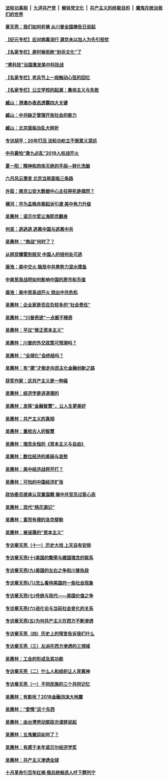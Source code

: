 ####  [法轮功真相](../../../../basic/blob/master/README.md?t=06222031) &nbsp;|&nbsp; [九评共产党](../../../../9ping.md/blob/master/README.md?t=06222031) &nbsp;|&nbsp; [解体党文化](../../../../jtdwh.md/blob/master/README.md?t=06222031)  &nbsp;|&nbsp; [共产主义的终极目的](../../../../gczydzjmd.md/blob/master/README.md?t=06222031) &nbsp;|&nbsp; [魔鬼在统治我们的世界](../../../../mgztzwmdsj.md/blob/master/README.md?t=06222031) 

#### [章天亮：我们如何祈祷 从川普全国祷告日说起](../pages/nsc423/n11944627.md?t=06222031) 

#### [【纪元专栏】应对病毒流行 渥京未以加人为先引担忧](../pages/nsc423/n11875714.md?t=06222031) 

#### [【名家专栏】是时候拒绝“封杀文化”了](../pages/nsc423/n11814093.md?t=06222031) 

#### [“黑科技”治国激发美中科技战](../pages/nsc423/n11638056.md?t=06222031) 

#### [【名家专栏】老兵节上一段触动心弦的回忆](../pages/nsc423/n11646016.md?t=06222031) 

#### [【名家专栏】公立学校的起源：集体主义与失败](../pages/nsc423/n11601833.md?t=06222031) 

#### [臧山：港澳办表态透露四大关键](../pages/nsc423/n11421628.md?t=06222031) 

#### [臧山：中共缺乏管理开放社会的能力](../pages/nsc423/n11407457.md?t=06222031) 

#### [臧山：北京面临治乱大转折](../pages/nsc423/n11406895.md?t=06222031) 

#### [专访胡平：20年打压 法轮功屹立不倒意义深远](../pages/nsc423/n11398800.md?t=06222031) 

#### [中共最怕“逢九必乱”2019人权战开火](../pages/nsc423/n11385248.md?t=06222031) 

#### [夏一阳：精神和肉体灭绝的手段—转化洗脑](../pages/nsc423/n11368250.md?t=06222031) 

#### [六月风云激变 北京当局面临三条路](../pages/nsc423/n11313668.md?t=06222031) 

#### [许茹：南京公安大数据中心主任猝死是偶然？](../pages/nsc423/n11064744.md?t=06222031) 

#### [横河：华为孟晚舟案起诉引渡 美中角力升级](../pages/nsc423/n11027230.md?t=06222031) 

#### [吴惠林：诺贝尔奖让海耶克翻身](../pages/nsc423/n10890049.md?t=06222031) 

#### [何坚：逃逃逃 逃离中国与逃离中共](../pages/nsc423/n10592891.md?t=06222031) 

#### [吴惠林：“商战”何时了？](../pages/nsc423/n10573558.md?t=06222031) 

#### [从网贷爆雷到股灾 中国人的钱何处可逃](../pages/nsc423/n10572800.md?t=06222031) 

#### [唐浩：美中交火 隐现中共黑势力混水摸鱼](../pages/nsc423/n10544040.md?t=06222031) 

#### [中美贸易战将如何影响中国的房市和币值](../pages/nsc423/n10543697.md?t=06222031) 

#### [唐浩：美中贸易战开火 烧出中共危机](../pages/nsc423/n10540126.md?t=06222031) 

#### [吴惠林：企业家是否应负较多的“社会责任”](../pages/nsc423/n10535022.md?t=06222031) 

#### [吴惠林：“川普奇迹”一点都不稀奇](../pages/nsc423/n10512808.md?t=06222031) 

#### [吴惠林：平议“修正资本主义”](../pages/nsc423/n10495724.md?t=06222031) 

#### [吴惠林：川普的外交政策可预测吗？](../pages/nsc423/n10462387.md?t=06222031) 

#### [吴惠林：“全球化”会终结吗？](../pages/nsc423/n10452838.md?t=06222031) 

#### [吴惠林：有“德”才能走向民主化金融创新之路](../pages/nsc423/n10432292.md?t=06222031) 

#### [获奖作家：这共产主义是一种癌](../pages/nsc423/n10431541.md?t=06222031) 

#### [吴惠林：经济学是讲道德的](../pages/nsc423/n10398014.md?t=06222031) 

#### [吴惠林：发挥“金融智慧”，让人生更美好](../pages/nsc423/n10375019.md?t=06222031) 

#### [吴惠林：共产主义的真相](../pages/nsc423/n10351394.md?t=06222031) 

#### [吴惠林：重拾古人的智慧](../pages/nsc423/n10337691.md?t=06222031) 

#### [吴惠林：理念永恒的《资本主义与自由》](../pages/nsc423/n10316274.md?t=06222031) 

#### [吴惠林：数位经济的美丽与哀愁](../pages/nsc423/n10292946.md?t=06222031) 

#### [吴惠林：美中经济战将开打？](../pages/nsc423/n10258825.md?t=06222031) 

#### [吴惠林：可怕的中国经济扩张](../pages/nsc423/n10219147.md?t=06222031) 

#### [政协委员提承认双重国籍 揭中共官员过客心态](../pages/nsc423/n10208809.md?t=06222031) 

#### [吴惠林：现代“桃花源记”](../pages/nsc423/n10185234.md?t=06222031) 

#### [吴惠林：富而有德的洛克斐勒](../pages/nsc423/n10142264.md?t=06222031) 

#### [吴惠林：被诬蔑的“资本主义”](../pages/nsc423/n10124816.md?t=06222031) 

#### [专访章天亮（十一）历史大戏 上天自有安排](../pages/nsc423/n10094905.md?t=06222031) 

#### [专访章天亮(十)美国的繁荣与建国理念的联系](../pages/nsc423/n10094899.md?t=06222031) 

#### [专访章天亮(九)美国的左右之争和川普执政](../pages/nsc423/n10094889.md?t=06222031) 

#### [专访章天亮(八)怎么看待美国的一些社会现象](../pages/nsc423/n10094857.md?t=06222031) 

#### [专访章天亮(七)传统与现代——美国价值之争](../pages/nsc423/n10093140.md?t=06222031) 

#### [专访章天亮(六)进化论与当前社会变化的关系](../pages/nsc423/n10092036.md?t=06222031) 

#### [专访章天亮(五)为何共产主义在西方不断渗透](../pages/nsc423/n10083620.md?t=06222031) 

#### [专访章天亮（四）历史上的预言告诉我们什么](../pages/nsc423/n10083606.md?t=06222031) 

#### [专访章天亮（三）左派在西方渗透的三领域](../pages/nsc423/n10081115.md?t=06222031) 

#### [吴惠林：工会的形成及其功能](../pages/nsc423/n10080633.md?t=06222031) 

#### [专访章天亮（二）什么人和组织让人背离神](../pages/nsc423/n10076637.md?t=06222031) 

#### [专访章天亮（一）不同民族的三个共同记忆](../pages/nsc423/n10074188.md?t=06222031) 

#### [吴惠林：有影呒？2018金融泡沫大地震](../pages/nsc423/n10040534.md?t=06222031) 

#### [吴惠林：“爱情”这个东西](../pages/nsc423/n10019423.md?t=06222031) 

#### [吴惠林：由台湾劳动部政次请辞说起](../pages/nsc423/n9979679.md?t=06222031) 

#### [吴惠林：五鬼搬运如何了？](../pages/nsc423/n9925338.md?t=06222031) 

#### [吴惠林：有感于本年诺贝尔经济学奖](../pages/nsc423/n9871883.md?t=06222031) 

#### [吴惠林：共产主义渗透全球](../pages/nsc423/n9812748.md?t=06222031) 

#### [十月革命引百年红祸 俄总统候选人吁下葬列宁](../pages/nsc423/n9810182.md?t=06222031) 


